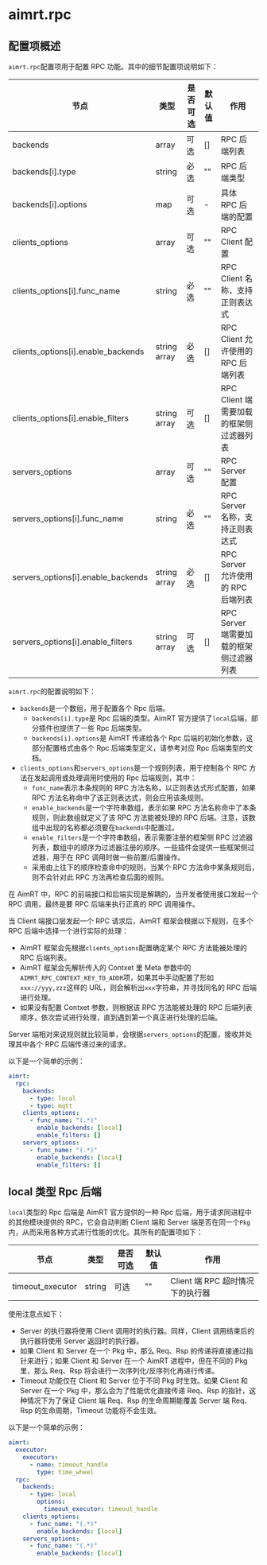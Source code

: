 # aimrt.rpc

## 配置项概述

`aimrt.rpc`配置项用于配置 RPC 功能。其中的细节配置项说明如下：

| 节点                               | 类型         | 是否可选 | 默认值 | 作用                                    |
| ---------------------------------- | ------------ | -------- | ------ | --------------------------------------- |
| backends                           | array        | 可选     | []     | RPC 后端列表                            |
| backends[i].type                   | string       | 必选     | ""     | RPC 后端类型                            |
| backends[i].options                | map          | 可选     | -      | 具体 RPC 后端的配置                     |
| clients_options                    | array        | 可选     | ""     | RPC Client 配置                         |
| clients_options[i].func_name       | string       | 必选     | ""     | RPC Client 名称，支持正则表达式         |
| clients_options[i].enable_backends | string array | 必选     | []     | RPC Client 允许使用的 RPC 后端列表      |
| clients_options[i].enable_filters  | string array | 可选     | []     | RPC Client 端需要加载的框架侧过滤器列表 |
| servers_options                    | array        | 可选     | ""     | RPC Server 配置                         |
| servers_options[i].func_name       | string       | 必选     | ""     | RPC Server 名称，支持正则表达式         |
| servers_options[i].enable_backends | string array | 必选     | []     | RPC Server 允许使用的 RPC 后端列表      |
| servers_options[i].enable_filters  | string array | 可选     | []     | RPC Server 端需要加载的框架侧过滤器列表 |

`aimrt.rpc`的配置说明如下：

- `backends`是一个数组，用于配置各个 Rpc 后端。
  - `backends[i].type`是 Rpc 后端的类型。AimRT 官方提供了`local`后端，部分插件也提供了一些 Rpc 后端类型。
  - `backends[i].options`是 AimRT 传递给各个 Rpc 后端的初始化参数，这部分配置格式由各个 Rpc 后端类型定义，请参考对应 Rpc 后端类型的文档。
- `clients_options`和`servers_options`是一个规则列表，用于控制各个 RPC 方法在发起调用或处理调用时使用的 Rpc 后端规则，其中：
  - `func_name`表示本条规则的 RPC 方法名称，以正则表达式形式配置，如果 RPC 方法名称命中了该正则表达式，则会应用该条规则。
  - `enable_backends`是一个字符串数组，表示如果 RPC 方法名称命中了本条规则，则此数组就定义了该 RPC 方法能被处理的 RPC 后端。注意，该数组中出现的名称都必须要在`backends`中配置过。
  - `enable_filters`是一个字符串数组，表示需要注册的框架侧 RPC 过滤器列表，数组中的顺序为过滤器注册的顺序。一些插件会提供一些框架侧过滤器，用于在 RPC 调用时做一些前置/后置操作。
  - 采用由上往下的顺序检查命中的规则，当某个 RPC 方法命中某条规则后，则不会针对此 RPC 方法再检查后面的规则。

在 AimRT 中，RPC 的前端接口和后端实现是解耦的，当开发者使用接口发起一个 RPC 调用，最终是要 RPC 后端来执行正真的 RPC 调用操作。

当 Client 端接口层发起一个 RPC 请求后，AimRT 框架会根据以下规则，在多个 RPC 后端中选择一个进行实际的处理：

- AimRT 框架会先根据`clients_options`配置确定某个 RPC 方法能被处理的 RPC 后端列表。
- AimRT 框架会先解析传入的 Contxet 里 Meta 参数中的`AIMRT_RPC_CONTEXT_KEY_TO_ADDR`项，如果其中手动配置了形如`xxx://yyy,zzz`这样的 URL，则会解析出`xxx`字符串，并寻找同名的 RPC 后端进行处理。
- 如果没有配置 Contxet 参数，则根据该 RPC 方法能被处理的 RPC 后端列表顺序，依次尝试进行处理，直到遇到第一个真正进行处理的后端。

Server 端相对来说规则就比较简单，会根据`servers_options`的配置，接收并处理其中各个 RPC 后端传递过来的请求。

以下是一个简单的示例：

```yaml
aimrt:
  rpc:
    backends:
      - type: local
      - type: mqtt
    clients_options:
      - func_name: "(.*)"
        enable_backends: [local]
        enable_filters: []
    servers_options:
      - func_name: "(.*)"
        enable_backends: [local]
        enable_filters: []
```

## local 类型 Rpc 后端

`local`类型的 Rpc 后端是 AimRT 官方提供的一种 Rpc 后端，用于请求同进程中的其他模块提供的 RPC，它会自动判断 Client 端和 Server 端是否在同一个`Pkg`内，从而采用各种方式进行性能的优化。其所有的配置项如下：

| 节点             | 类型   | 是否可选 | 默认值 | 作用                             |
| ---------------- | ------ | -------- | ------ | -------------------------------- |
| timeout_executor | string | 可选     | ""     | Client 端 RPC 超时情况下的执行器 |

使用注意点如下：

- Server 的执行器将使用 Client 调用时的执行器。同样，Client 调用结束后的执行器将使用 Server 返回时的执行器。
- 如果 Client 和 Server 在一个 Pkg 中，那么 Req、Rsp 的传递将直接通过指针来进行；如果 Client 和 Server 在一个 AimRT 进程中，但在不同的 Pkg 里，那么 Req、Rsp 将会进行一次序列化/反序列化再进行传递。
- Timeout 功能仅在 Client 和 Server 位于不同 Pkg 时生效。如果 Client 和 Server 在一个 Pkg 中，那么会为了性能优化直接传递 Req、Rsp 的指针，这种情况下为了保证 Client 端 Req、Rsp 的生命周期能覆盖 Server 端 Req、Rsp 的生命周期，Timeout 功能将不会生效。

以下是一个简单的示例：

```yaml
aimrt:
  executor:
    executors:
      - name: timeout_handle
        type: time_wheel
  rpc:
    backends:
      - type: local
        options:
          timeout_executor: timeout_handle
    clients_options:
      - func_name: "(.*)"
        enable_backends: [local]
    servers_options:
      - func_name: "(.*)"
        enable_backends: [local]
```
